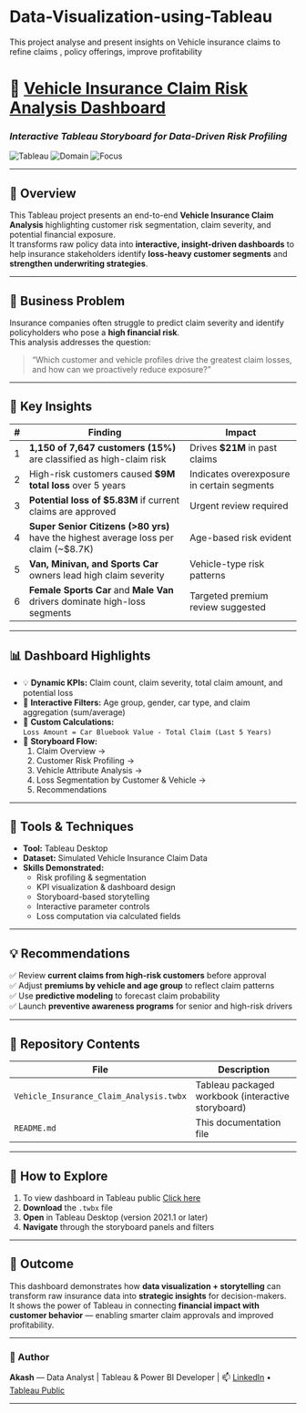 # Data-Visualization-using-Tableau
This project analyse and present insights on Vehicle insurance claims to refine claims , policy offerings, improve profitability
# 🚗 [Vehicle Insurance Claim Risk Analysis Dashboard](https://public.tableau.com/app/profile/akash.ks4726/viz/DVTProject_17572392758000/DVTProject)
### *Interactive Tableau Storyboard for Data-Driven Risk Profiling*

![Tableau](https://img.shields.io/badge/Tool-Tableau-blue?style=for-the-badge&logo=tableau)
![Domain](https://img.shields.io/badge/Domain-Insurance%20Analytics-orange?style=for-the-badge)
![Focus](https://img.shields.io/badge/Focus-Risk%20Analysis%20%7C%20Claims%20Forecasting-green?style=for-the-badge)

---

## 🧭 Overview  
This Tableau project presents an end-to-end **Vehicle Insurance Claim Analysis** highlighting customer risk segmentation, claim severity, and potential financial exposure.  
It transforms raw policy data into **interactive, insight-driven dashboards** to help insurance stakeholders identify **loss-heavy customer segments** and **strengthen underwriting strategies**.

---

## 💼 Business Problem  
Insurance companies often struggle to predict claim severity and identify policyholders who pose a **high financial risk**.  
This analysis addresses the question:  
> “Which customer and vehicle profiles drive the greatest claim losses, and how can we proactively reduce exposure?”

---

## 🔑 Key Insights  

| # | Finding | Impact |
|---|----------|--------|
| 1 | **1,150 of 7,647 customers (15%)** are classified as high-claim risk | Drives **$21M** in past claims |
| 2 | High-risk customers caused **$9M total loss** over 5 years | Indicates overexposure in certain segments |
| 3 | **Potential loss of $5.83M** if current claims are approved | Urgent review required |
| 4 | **Super Senior Citizens (>80 yrs)** have the highest average loss per claim (~$8.7K) | Age-based risk evident |
| 5 | **Van, Minivan, and Sports Car** owners lead high claim severity | Vehicle-type risk patterns |
| 6 | **Female Sports Car** and **Male Van** drivers dominate high-loss segments | Targeted premium review suggested |

---

## 📊 Dashboard Highlights  

- 💡 **Dynamic KPIs:** Claim count, claim severity, total claim amount, and potential loss  
- 🧩 **Interactive Filters:** Age group, gender, car type, and claim aggregation (sum/average)  
- 🧮 **Custom Calculations:**  
  `Loss Amount = Car Bluebook Value - Total Claim (Last 5 Years)`  
- 🧭 **Storyboard Flow:**  
  1. Claim Overview →  
  2. Customer Risk Profiling →  
  3. Vehicle Attribute Analysis →  
  4. Loss Segmentation by Customer & Vehicle →  
  5. Recommendations  
---

## 🧰 Tools & Techniques  
- **Tool:** Tableau Desktop  
- **Dataset:** Simulated Vehicle Insurance Claim Data  
- **Skills Demonstrated:**  
  - Risk profiling & segmentation  
  - KPI visualization & dashboard design  
  - Storyboard-based storytelling  
  - Interactive parameter controls  
  - Loss computation via calculated fields  

---

## 💡 Recommendations  

✅ Review **current claims from high-risk customers** before approval  
✅ Adjust **premiums by vehicle and age group** to reflect claim patterns  
✅ Use **predictive modeling** to forecast claim probability  
✅ Launch **preventive awareness programs** for senior and high-risk drivers  

---

## 📁 Repository Contents  

| File | Description |
|------|-------------|
| `Vehicle_Insurance_Claim_Analysis.twbx` | Tableau packaged workbook (interactive storyboard) |
| `README.md` | This documentation file |

---

## 🚀 How to Explore  

1.  To view dashboard in Tableau public [Click here](https://public.tableau.com/app/profile/akash.ks4726/viz/DVTProject_17572392758000/DVTProject)
2. **Download** the `.twbx` file  
3. **Open** in Tableau Desktop (version 2021.1 or later)  
4. **Navigate** through the storyboard panels and filters    

---

## 🏁 Outcome  
This dashboard demonstrates how **data visualization + storytelling** can transform raw insurance data into **strategic insights** for decision-makers.  
It shows the power of Tableau in connecting **financial impact with customer behavior** — enabling smarter claim approvals and improved profitability.

---

### 📍 Author  
**Akash** — Data Analyst | Tableau & Power BI Developer | 
📫 [LinkedIn](https://www.linkedin.com/in/akash-k-s-73689b148/) • [Tableau Public](https://public.tableau.com/app/profile/akash.ks4726/vizzes)   

---


